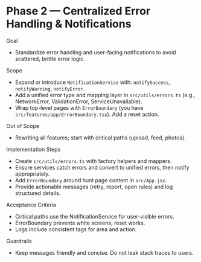 # Phase 2 — Centralized Error Handling & Notifications

Goal
- Standardize error handling and user-facing notifications to avoid scattered, brittle error logic.

Scope
- Expand or introduce `NotificationService` with: `notifySuccess`, `notifyWarning`, `notifyError`.
- Add a unified error type and mapping layer in `src/utils/errors.ts` (e.g., NetworkError, ValidationError, ServiceUnavailable).
- Wrap top-level pages with `ErrorBoundary` (you have `src/features/app/ErrorBoundary.tsx`). Add a reset action.

Out of Scope
- Rewriting all features; start with critical paths (upload, feed, photos).

Implementation Steps
- Create `src/utils/errors.ts` with factory helpers and mappers.
- Ensure services catch errors and convert to unified errors, then notify appropriately.
- Add `ErrorBoundary` around hunt page content in `src/App.jsx`.
- Provide actionable messages (retry, report, open rules) and log structured details.

Acceptance Criteria
- Critical paths use the NotificationService for user-visible errors.
- ErrorBoundary prevents white screens; reset works.
- Logs include consistent tags for area and action.

Guardrails
- Keep messages friendly and concise. Do not leak stack traces to users.
